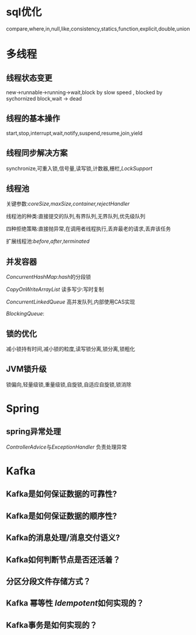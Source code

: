 # sql优化

 compare,where,in,null,like,consistency,statics,function,explicit,double,union

# 多线程

## 线程状态变更

new->runnable->running->wait,block by slow speed , blocked by sychornized block,wait  -> dead

## 线程的基本操作

start,stop,interrupt,wait,notify,suspend,resume,join,yield

## 线程同步解决方案

synchronize,可重入锁,信号量,读写锁,计数器,栅栏,*LockSupport*

## 线程池

关键参数:*coreSize,maxSize,container,rejectHandler*

线程池的种类:直接提交的队列,有界队列,无界队列,优先级队列

四种拒绝策略:直接抛异常,在调用者线程执行,丢弃最老的请求,丢弃该任务

扩展线程池:*before*,*after*,*terminated*

## 并发容器

*ConcurrentHashMap*:*hash*的分段锁

*CopyOnWriteArrayList* 读多写少:写时复制

*ConcurrentLinkedQueue* 高并发队列,内部使用CAS实现

*BlockingQueue*:

## 锁的优化

减小锁持有时间,减小锁的粒度,读写锁分离,锁分离,锁粗化

## JVM锁升级

锁偏向,轻量级锁,重量级锁,自旋锁,自适应自旋锁,锁消除

# Spring

## spring异常处理

*ControllerAdvice*与*ExceptionHandler* 负责处理异常

# Kafka

## Kafka是如何保证数据的可靠性?

## Kafka是如何保证数据的顺序性?

## Kafka的消息处理/消息交付语义?

## Kafka如何判断节点是否还活着？

## 分区分段文件存储方式？

## **Kafka 幂等性** *Idempotent*如何实现的？

## Kafka事务是如何实现的？



